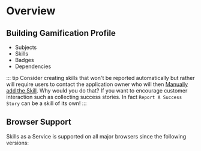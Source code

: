 # Overview

## Building Gamification Profile

- Subjects
- Skills
- Badges
- Dependencies

::: tip
Consider creating skills that won't be reported automatically but rather will require users to contact the application owner who will then 
[Manually add the Skill](/dashboard/user-guide/skills.html#manually-add-skill-event). Why would you do that? If you want to encourage
customer interaction such as collecting success stories. In fact ``Report A Success Story`` can be a skill of its own!
:::


## Browser Support

Skills as a Service is supported on all major browsers since the following versions:

<browser-support />
